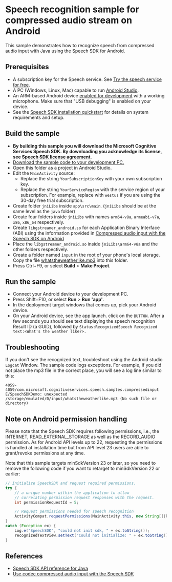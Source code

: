 # Speech recognition sample for compressed audio stream on Android

This sample demonstrates how to recognize speech from compressed audio input with Java using the Speech SDK for Android.

## Prerequisites

* A subscription key for the Speech service. See [Try the speech service for free](https://docs.microsoft.com/azure/cognitive-services/speech-service/get-started).
* A PC (Windows, Linux, Mac) capable to run [Android Studio](https://developer.android.com/studio/).
* An ARM-based Android device [enabled for development](https://developer.android.com/studio/debug/dev-options) with a working microphone. Make sure that "USB debugging" is enabled on your device.
* See the [Speech SDK installation quickstart](https://learn.microsoft.com/azure/ai-services/speech-service/quickstarts/setup-platform?pivots=programming-language-java) for details on system requirements and setup.

## Build the sample

* **By building this sample you will download the Microsoft Cognitive Services Speech SDK. By downloading you acknowledge its license, see [Speech SDK license agreement](https://aka.ms/csspeech/license).**
* [Download the sample code to your development PC.](/README.md#get-the-samples)
* Open this folder as a project in Android Studio.
* Edit the `MainActivity` source:
  * Replace the string `YourSubscriptionKey` with your own subscription key.
  * Replace the string `YourServiceRegion` with the service region of your subscription.
    For example, replace with `westus` if you are using the 30-day free trial subscription.
* Create folder `jniLibs` inside `app\src\main`. (`jniLibs` should be at the same level as the `java` folder)
* Create four folders inside `jniLibs` with names `arm64-v8a`, `armeabi-v7a`, `x86`, `x86_64` respectively.
* Create `libgstreamer_android.so` for each Application Binary Interface (ABI) using the information provided in  [Compressed audio input with the Speech SDK on Android](https://docs.microsoft.com/azure/cognitive-services/speech-service/how-to-use-codec-compressed-audio-input-streams-android)
* Place the `libgstreamer_android.so` inside `jniLibs\arm64-v8a` and the other folders respectively. 
* Create a folder named `input` in the root of your phone's local storage. Copy the file [whatstheweatherlike.mp3](./whatstheweatherlike.mp3) into this folder.
* Press Ctrl+F9, or select **Build** \> **Make Project**.

## Run the sample

* Connect your Android device to your development PC.
* Press Shift+F10, or select **Run** \> **Run 'app'**.
* In the deployment target windows that comes up, pick your Android device.
* On your Android device, see the app launch. click on the `BUTTON`. After a few seconds you should see text displaying the speech recognition Result ID (a GUID), followed by `Status:RecognizedSpeech Recognized text:<What's the weather like?>.`

## Troubleshooting

If you don't see the recognized text, troubleshoot using the Android studio `Logcat` Window. The sample code logs exceptions. For example, if you did not place the mp3 file in the correct place, you will see a log line similar to this:
```
4059-4059/com.microsoft.cognitiveservices.speech.samples.compressedinput E/SpeechSDKDemo: unexpected /storage/emulated/0/input/whatstheweatherlike.mp3 (No such file or directory)
```

## Note on Android permission handling

Please note that the Speech SDK requires following permissions, i.e., the INTERNET, READ_EXTERNAL_STORAGE as well as the RECORD_AUDIO permission. As for Android API levels up to 22, requesting the permissions is handled at installation time but from API level 23 users are able to grant/revoke permissions at any time.

Note that this sample targets minSdkVersion 23 or later, so you need to remove the following code if you want to retarget to minSdkVersion 22 or earlier:

```java
// Initialize SpeechSDK and request required permissions.
try {
    // a unique number within the application to allow
    // correlating permission request responses with the request.
    int permissionRequestId = 5;

    // Request permissions needed for speech recognition
    ActivityCompat.requestPermissions(MainActivity.this, new String[]{RECORD_AUDIO, INTERNET, READ_EXTERNAL_STORAGE}, permissionRequestId);
}
catch (Exception ex) {
    Log.e("SpeechSDK", "could not init sdk, " + ex.toString());
    recognizedTextView.setText("Could not initialize: " + ex.toString());
}
```

## References

* [Speech SDK API reference for Java](https://aka.ms/csspeech/javaref)
* [Use codec compressed audio input with the Speech SDK](https://docs.microsoft.com/azure/cognitive-services/speech-service/how-to-use-codec-compressed-audio-input-streams?tabs=debian&pivots=programming-language-java)
